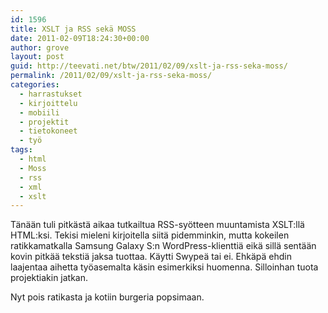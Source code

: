 ```yaml
---
id: 1596
title: XSLT ja RSS sekä MOSS
date: 2011-02-09T18:24:30+00:00
author: grove
layout: post
guid: http://teevati.net/btw/2011/02/09/xslt-ja-rss-seka-moss/
permalink: /2011/02/09/xslt-ja-rss-seka-moss/
categories:
  - harrastukset
  - kirjoittelu
  - mobiili
  - projektit
  - tietokoneet
  - työ
tags:
  - html
  - Moss
  - rss
  - xml
  - xslt
---
```

Tänään tuli pitkästä aikaa tutkailtua RSS-syötteen muuntamista XSLT:llä HTML:ksi. Tekisi mieleni kirjoitella siitä pidemminkin, mutta kokeilen ratikkamatkalla Samsung Galaxy S:n WordPress-klienttiä eikä sillä sentään kovin pitkää tekstiä jaksa tuottaa. Käytti Swypeä tai ei. Ehkäpä ehdin laajentaa aihetta työasemalta käsin esimerkiksi huomenna. Silloinhan tuota projektiakin jatkan.

Nyt pois ratikasta ja kotiin burgeria popsimaan.